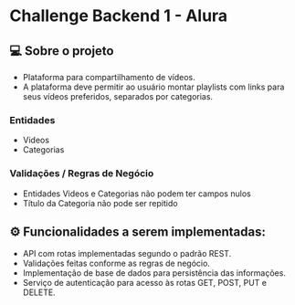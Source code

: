 # Challenge Backend 1 - Alura


## 💻 Sobre o projeto

- Plataforma para compartilhamento de vídeos. 
- A plataforma deve permitir ao usuário montar playlists com links para seus vídeos preferidos, separados por categorias.

### Entidades
- Videos
- Categorias

### Validações / Regras de Negócio
- Entidades Videos e Categorias não podem ter campos nulos
- Título da Categoria não pode ser repitido 


## ⚙️ Funcionalidades a serem implementadas:


- API com rotas implementadas segundo o padrão REST.
- Validações feitas conforme as regras de negócio.
- Implementação de base de dados para persistência das informações.
- Serviço de autenticação para acesso às rotas GET, POST, PUT e DELETE.


